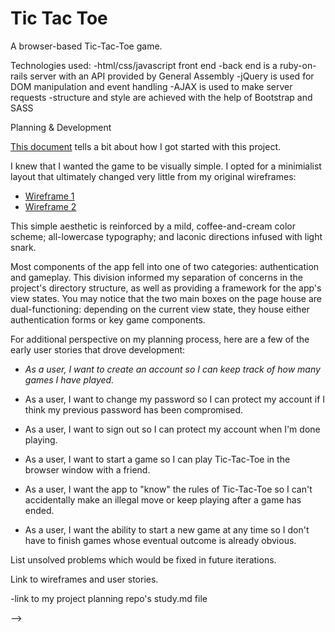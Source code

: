 # Tic Tac Toe

A browser-based Tic-Tac-Toe game.

<!-- FINAL README MUST DO THE FOLLOWING
<!--  -->
Technologies used:
-html/css/javascript front end
-back end is a ruby-on-rails server with an API provided by General Assembly
-jQuery is used for DOM manipulation and event handling
-AJAX is used to make server requests
-structure and style are achieved with the help of Bootstrap and SASS

Planning \& Development

[This
document](https://github.com/kopiusmaximus/game-project-scope-study/blob/response/study.md)
tells a bit about how I got started with this project.

I knew that I wanted the game to be visually simple. I opted for a minimialist
layout that ultimately changed very little from my original wireframes:

-   [Wireframe 1](https://github.com/kopiusmaximus/game-project-scope-study/blob/response/assets/images/wireframe-1.png)
-   [Wireframe 2](https://github.com/kopiusmaximus/game-project-scope-study/blob/response/assets/images/wireframe-2.png)

This simple aesthetic is reinforced by a mild, coffee-and-cream color scheme;
all-lowercase typography; and laconic directions infused with light snark.

Most components of the app fell into one of two categories: authentication and
gameplay. This division informed my separation of concerns in the project's
directory structure, as well as providing a framework for the app's view states.
You may notice that the two main boxes on the page house are dual-functioning:
depending on the current view state, they house either authentication forms or
key game components.

For additional perspective on my planning process, here are a few of the early
user stories that drove development:

-   _As a user, I want to create an account so I can keep track of how many games
I have played._

-   As a user, I want to change my password so I can protect my account if I
think my previous password has been compromised.

-   As a user, I want to sign out so I can protect my account when I'm done
playing.

-   As a user, I want to start a game so I can play Tic-Tac-Toe in the browser
window with a friend.

-   As a user, I want the app to "know" the rules of Tic-Tac-Toe so I can't
accidentally make an illegal move or keep playing after a game has ended.

-   As a user, I want the ability to start a new game at any time so I don't
have to finish games whose eventual outcome is already obvious.

<!--
-talk about how i started by communicating with the API, instead of leaving that
until the end. this informed how I wrote the game logic, ensuring that my front
end handled game state in a way that made it easy to patch game updates to the
server.
-->

List unsolved problems which would be fixed in future iterations.
<!--
-talk about better optimization for mobile?
-talk about competing on multiple devices
-anything else I didn't tackle that I wanted to -->

Link to wireframes and user stories.

-link to my project planning repo's study.md file

-->
